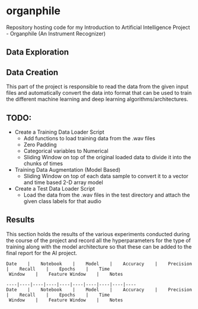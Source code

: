 # organphile
Repository hosting code for my Introduction to Artificial Intelligence Project - Organphile (An Instrument Recognizer)

## Data Exploration


## Data Creation
This part of the project is responsible to read the data from the given input files and automatically convert the data into format that can be used to train the different machine learning and deep learning algorithms/architectures.


## TODO:
 * Create a Training Data Loader Script
   * Add functions to load training data from the .wav files
   * Zero Padding
   * Categorical variables to Numerical
   * Sliding Window on top of the original loaded data to divide it into the chunks of times 
 * Training Data Augmentation (Model Based)
   * Sliding Window on top of each data sample to convert it to a vector and time based 2-D array model
 * Create a Test Data Loader Script
    * Load the data from the .wav files in the test directory and attach the given class labels for that audio
    
## Results

This section holds the results of the various experiments conducted during the course of the project and record all 
the hyperparameters for the type of training along with the model architecture so that these can be added to the 
final report for the AI project.

    Date    |    Notebook    |    Model    |    Accuracy    |    Precision    |    Recall    |    Epochs    |    Time
     Window    |    Feature Window    |    Notes    
    
    ----|----|----|----|----|----|----|----|----|----
    Date    |    Notebook    |    Model    |    Accuracy    |    Precision    |    Recall    |    Epochs    |    Time
     Window    |    Feature Window    |    Notes    